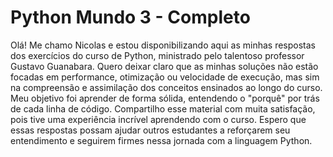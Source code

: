 # Python Mundo 3 - Completo
Olá! Me chamo Nicolas e estou disponibilizando aqui as minhas respostas dos exercícios do curso de Python, ministrado pelo talentoso professor Gustavo Guanabara. Quero deixar claro que as minhas soluções não estão focadas em performance, otimização ou velocidade de execução, mas sim na compreensão e assimilação dos conceitos ensinados ao longo do curso. Meu objetivo foi aprender de forma sólida, entendendo o "porquê" por trás de cada linha de código. Compartilho esse material com muita satisfação, pois tive uma experiência incrível aprendendo com o curso.
Espero que essas respostas possam ajudar outros estudantes a reforçarem seu entendimento e seguirem firmes nessa jornada com a linguagem Python.
